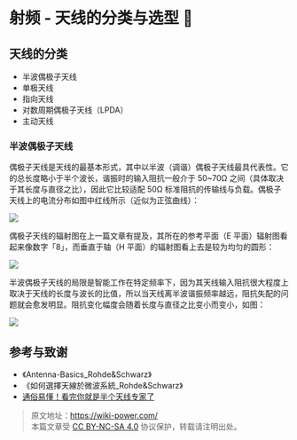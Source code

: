 # 射频 - 天线的分类与选型 🚧

## 天线的分类

- 半波偶极子天线
- 单极天线
- 指向天线
- 对数周期偶极子天线（LPDA）
- 主动天线

### 半波偶极子天线

偶极子天线是天线的最基本形式，其中以半波（调谐）偶极子天线最具代表性。它的总长度略小于半个波长，谐振时的输入阻抗一般介于 50~70Ω 之间（具体取决于其长度与直径之比），因此它比较适配 50Ω 标准阻抗的传输线与负载。偶极子天线上的电流分布如图中红线所示（近似为正弦曲线）：

![](https://media.wiki-power.com/img/20220620095017.png)

偶极子天线的辐射图在上一篇文章有提及，其所在的参考平面（E 平面）辐射图看起来像数字「8」，而垂直于轴（H 平面）的辐射图看上去是较为均匀的圆形：

![](https://media.wiki-power.com/img/20220615110744.png)

半波偶极子天线的局限是智能工作在特定频率下，因为其天线输入阻抗很大程度上取决于天线的长度与波长的比值，所以当天线离半波谐振频率越远，阻抗失配的问题就会愈发明显。阻抗变化幅度会随着长度与直径之比变小而变小，如图：

![](https://media.wiki-power.com/img/20220620142357.png)

## 参考与致谢

- 《Antenna-Basics_Rohde&Schwarz》
- 《如何選擇天線於微波系統\_Rohde&Schwarz》
- [通俗易懂！看完你就是半个天线专家了](https://zhuanlan.zhihu.com/p/51098683)

> 原文地址：<https://wiki-power.com/>  
> 本篇文章受 [CC BY-NC-SA 4.0](https://creativecommons.org/licenses/by/4.0/deed.zh) 协议保护，转载请注明出处。

